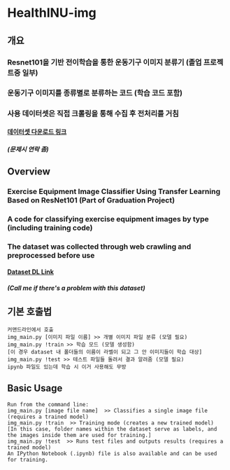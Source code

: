 # HealthINU-img
## 개요
### Resnet101을 기반 전이학습을 통한 운동기구 이미지 분류기 (졸업 프로젝트중 일부)
### 운동기구 이미지를 종류별로 분류하는 코드 (학습 코드 포함)
### 사용 데이터셋은 직접 크롤링을 통해 수집 후 전처리를 거침
#### [데이터셋 다운로드 링크](https://www.dropbox.com/scl/fi/jevweydnkpjc5egc0hccq/HealthINU-img-dataset.zip?rlkey=cm3wud0b62ck6qg5fdh6mfdqs&st=l5u5rleq&dl=0)
##### (문제시 연락 좀)

## Overview
### Exercise Equipment Image Classifier Using Transfer Learning Based on ResNet101 (Part of Graduation Project)
### A code for classifying exercise equipment images by type (including training code)
### The dataset was collected through web crawling and preprocessed before use
#### [Dataset DL Link](https://www.dropbox.com/scl/fi/jevweydnkpjc5egc0hccq/HealthINU-img-dataset.zip?rlkey=cm3wud0b62ck6qg5fdh6mfdqs&st=l5u5rleq&dl=0)
##### (Call me if there's a problem with this dataset)

## 기본 호출법
```
커맨드라인에서 호출
img_main.py [이미지 파일 이름] >> 개별 이미지 파일 분류 (모델 필요)
img_main.py !train >> 학습 모드 (모델 생성함)
[이 경우 dataset 내 폴더들의 이름이 라벨이 되고 그 안 이미지들이 학습 대상]
img_main.py !test >> 테스트 파일들 돌려서 결과 알려줌 (모델 필요)
ipynb 파일도 있는데 학습 시 이거 사용해도 무방
```

## Basic Usage
```
Run from the command line:  
img_main.py [image file name]  >> Classifies a single image file (requires a trained model)  
img_main.py !train  >> Training mode (creates a new trained model)
[In this case, folder names within the dataset serve as labels, and the images inside them are used for training.]  
img_main.py !test  >> Runs test files and outputs results (requires a trained model)  
An IPython Notebook (.ipynb) file is also available and can be used for training.  
```
